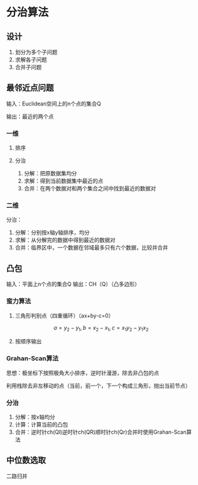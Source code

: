 # 分治算法

## 设计

1. 划分为多个子问题
2. 求解各子问题
3. 合并子问题

## 最邻近点问题

输入：Euclidean空间上的n个点的集合Q

输出：最近的两个点

### 一维

1. 排序
2. 分治

    1. 分解：把原数据集均分
    2. 求解：得到当前数据集中最近的点
    3. 合并：在两个数据对和两个集合之间中找到最近的数据对

### 二维

分治：

1. 分解：分别按x轴y轴排序，均分
2. 求解：从分解完的数据中得到最近的数据对
3. 合并：临界区中，一个数据在邻域最多只有六个数据，比较并合并



## 凸包

输入：平面上n个点的集合Q
输出：CH（Q）（凸多边形）

### 蛮力算法

1. 三角形判别点（四重循环）（ax+by-c=0）

$$ a=y_2-y_1,b=x_2-x_1,c=x_1y_2-y_1x_2 $$

2. 按顺序输出

### Grahan-Scan算法

思想：极坐标下按照极角大小排序，逆时针漫游，除去非凸包的点

利用栈除去非左移动的点（当前，前一个，下一个构成三角形，抛出当前节点）

### 分治

1. 分解：按x轴均分
2. 计算：计算当前的凸包
3. 合并：逆时针ch(Ql)逆时针ch(QR)顺时针ch(Qr)合并时使用Grahan-Scan算法


## 中位数选取

二路归并